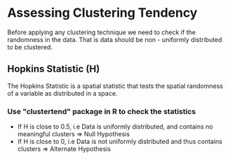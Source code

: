 # Assessing Clustering Tendency
Before applying any clustering technique we need to check if the randomness in the data. That is data should be non - uniformly distributed to be clustered. 

## Hopkins Statistic (H)
The Hopkins Statistic is a spatial statistic that tests the spatial randomness of a variable as distributed in a space.

### Use "clustertend" package in R to check the statistics 
* If H is close to 0.5, i.e Data is uniformly distributed, and contains no meaningful clusters => Null Hypothesis 
* If H is close to 0, i.e Data is not uniformly distributed and thus contains clusters => Alternate Hypothesis 
